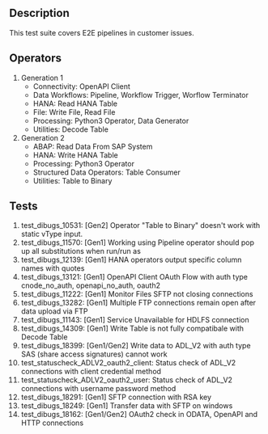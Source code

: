 ## Description
This test suite covers E2E pipelines in customer issues.

## Operators
1. Generation 1
    - Connectivity: OpenAPI Client
    - Data Workflows: Pipeline, Workflow Trigger, Worflow Terminator
    - HANA: Read HANA Table
    - File: Write File, Read File
    - Processing: Python3 Operator, Data Generator
    - Utilities: Decode Table
2. Generation 2
    - ABAP: Read Data From SAP System
    - HANA: Write HANA Table
    - Processing: Python3 Operator
    - Structured Data Operators: Table Consumer
    - Utilities: Table to Binary

## Tests
1. test_dibugs_10531: [Gen2] Operator "Table to Binary" doesn't work with static vType input.
2. test_dibugs_11570: [Gen1] Working using Pipeline operator should pop up all substitutions when run/run as
3. test_dibugs_12139: [Gen1] HANA operators output specific column names with quotes
4. test_dibugs_13121: [Gen1] OpenAPI Client OAuth Flow with auth type cnode_no_auth, openapi_no_auth, oauth2
5. test_dibugs_11222: [Gen1] Monitor Files SFTP not closing connections
6. test_dibugs_13282: [Gen1] Multiple FTP connections remain open after data upload via FTP
7. test_dibugs_11143: [Gen1] Service Unavailable for HDLFS connection
8. test_dibugs_14309: [Gen1] Write Table is not fully compatibale with Decode Table
9. test_dibugs_18399: [Gen1/Gen2] Write data to ADL_V2 with auth type SAS (share access signatures) cannot work
10. test_statuscheck_ADLV2_oauth2_client: Status check of ADL_V2 connections with client credential method
11. test_statuscheck_ADLV2_oauth2_user: Status check of ADL_V2 connections with username password method
12. test_dibugs_18291: [Gen1] SFTP connection with RSA key
13. test_dibugs_18249: [Gen1] Transfer data with SFTP on windows
14. test_dibugs_18162: [Gen1/Gen2] OAuth2 check in ODATA, OpenAPI and HTTP connections